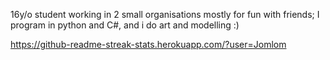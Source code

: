 16y/o student working in 2 small organisations mostly for fun with friends; I program in python and C#, and i do art and modelling :)

https://github-readme-streak-stats.herokuapp.com/?user=Jomlom
